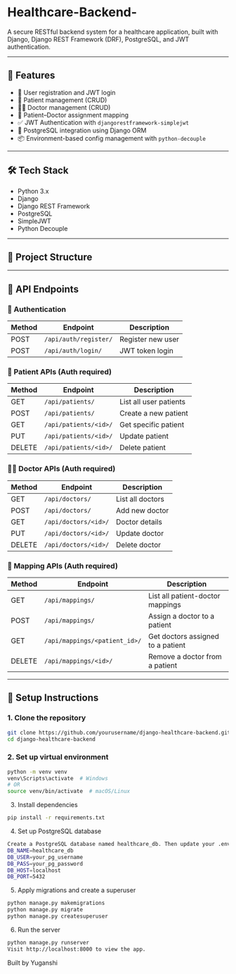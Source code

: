 # Healthcare-Backend-

A secure RESTful backend system for a healthcare application, built with Django, Django REST Framework (DRF), PostgreSQL, and JWT authentication.

---

## 🚀 Features

- 🔐 User registration and JWT login
- 🧑 Patient management (CRUD)
- 👨‍⚕️ Doctor management (CRUD)
- 🔗 Patient–Doctor assignment mapping
- ✅ JWT Authentication with `djangorestframework-simplejwt`
- 🐘 PostgreSQL integration using Django ORM
- 📦 Environment-based config management with `python-decouple`

---

## 🛠️ Tech Stack

- Python 3.x
- Django
- Django REST Framework
- PostgreSQL
- SimpleJWT
- Python Decouple

---

## 📁 Project Structure


---

## 🧪 API Endpoints

### 🔐 Authentication

| Method | Endpoint              | Description           |
|--------|-----------------------|-----------------------|
| POST   | `/api/auth/register/` | Register new user     |
| POST   | `/api/auth/login/`    | JWT token login       |

### 🧑 Patient APIs (Auth required)

| Method | Endpoint             | Description              |
|--------|----------------------|--------------------------|
| GET    | `/api/patients/`     | List all user patients   |
| POST   | `/api/patients/`     | Create a new patient     |
| GET    | `/api/patients/<id>/`| Get specific patient     |
| PUT    | `/api/patients/<id>/`| Update patient           |
| DELETE | `/api/patients/<id>/`| Delete patient           |

### 👨‍⚕️ Doctor APIs (Auth required)

| Method | Endpoint             | Description         |
|--------|----------------------|---------------------|
| GET    | `/api/doctors/`      | List all doctors    |
| POST   | `/api/doctors/`      | Add new doctor      |
| GET    | `/api/doctors/<id>/` | Doctor details      |
| PUT    | `/api/doctors/<id>/` | Update doctor       |
| DELETE | `/api/doctors/<id>/` | Delete doctor       |

### 🔗 Mapping APIs (Auth required)

| Method | Endpoint                    | Description                            |
|--------|-----------------------------|----------------------------------------|
| GET    | `/api/mappings/`            | List all patient-doctor mappings       |
| POST   | `/api/mappings/`            | Assign a doctor to a patient           |
| GET    | `/api/mappings/<patient_id>/` | Get doctors assigned to a patient    |
| DELETE | `/api/mappings/<id>/`       | Remove a doctor from a patient         |

---

## 🧰 Setup Instructions

### 1. Clone the repository

```bash
git clone https://github.com/yourusername/django-healthcare-backend.git
cd django-healthcare-backend

```

### 2. Set up virtual environment
```bash
python -m venv venv
venv\Scripts\activate  # Windows
# OR
source venv/bin/activate  # macOS/Linux
```
3. Install dependencies
```bash
pip install -r requirements.txt
```

4. Set up PostgreSQL database
```bash
Create a PostgreSQL database named healthcare_db. Then update your .env file:
DB_NAME=healthcare_db
DB_USER=your_pg_username
DB_PASS=your_pg_password
DB_HOST=localhost
DB_PORT=5432
```

5. Apply migrations and create a superuser
```bash
python manage.py makemigrations
python manage.py migrate
python manage.py createsuperuser
```

6. Run the server
```bash
python manage.py runserver
Visit http://localhost:8000 to view the app.
```

Built by Yuganshi

